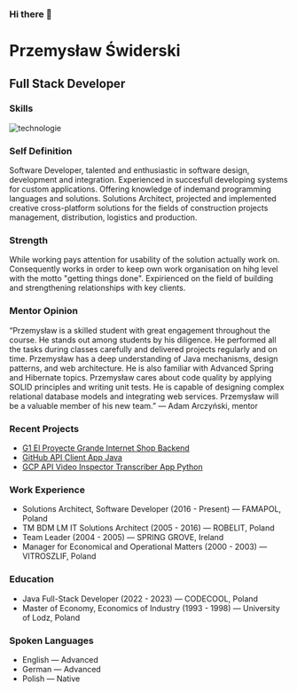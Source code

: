 ### Hi there 👋

<!--
**Przemyslaw-Swiderski/Przemyslaw-Swiderski** is a ✨ _special_ ✨ repository because its `README.md` (this file) appears on your GitHub profile.

Here are some ideas to get you started:

- 🔭 I’m currently working on ...
- 🌱 I’m currently learning ...
- 👯 I’m looking to collaborate on ...
- 🤔 I’m looking for help with ...
- 💬 Ask me about ...
- 📫 How to reach me: ...
- 😄 Pronouns: ...
- ⚡ Fun fact: ...
-->

# Przemysław Świderski
## Full Stack Developer

### Skills

![technologie](https://github.com/Przemyslaw-Swiderski/Przemyslaw-Swiderski/assets/118487036/33f51502-684b-4eda-bde0-6b502219720d)

### Self Definition
Software Developer, talented and enthusiastic in software design, development and integration.
Experienced in succesfull developing systems for custom applications. Offering knowledge of indemand programming languages and solutions.
Solutions Architect, projected and implemented creative cross-platform solutions for the fields of construction projects management, distribution, logistics and production.

### Strength
While working pays attention for usability of the solution actually work on. Consequently works in order to keep own work organisation on hihg level with the motto "getting things done". Expirienced on the field of building and strengthening relationships with key clients.

### Mentor Opinion
“Przemysław is a skilled student with great engagement throughout the course. He stands out among students by his diligence. He performed all the tasks during classes carefully and delivered projects regularly and on time. Przemysław has a deep understanding of Java mechanisms, design patterns, and web architecture. He is also familiar with Advanced Spring and Hibernate topics. Przemysław cares about code quality by applying SOLID principles and writing unit tests. He is capable of designing complex relational database models and integrating web services. Przemysław will be a valuable member of his new team.”
— Adam Arczyński, mentor

### Recent Projects
- [G1 El Proyecte Grande Internet Shop Backend](https://github.com/Przemyslaw-Swiderski/g1-el-proyecte-grande-internet-shop-back-end-java)
- [GitHub API Client App Java](https://github.com/Przemyslaw-Swiderski/github-api-client-demo-app-java)
- [GCP API Video Inspector Transcriber App Python](https://github.com/Przemyslaw-Swiderski/gcp-api-video-inspector-transcriber-app-python)

### Work Experience
- Solutions Architect, Software Developer (2016 - Present) — FAMAPOL, Poland
- TM BDM LM IT Solutions Architect (2005 - 2016) — ROBELIT, Poland
- Team Leader (2004 - 2005) — SPRING GROVE, Ireland
- Manager for Economical and Operational Matters (2000 - 2003) — VITROSZLIF, Poland

### Education
- Java Full-Stack Developer (2022 - 2023) — CODECOOL, Poland
- Master of Economy, Economics of Industry (1993 - 1998) — University of Lodz, Poland

### Spoken Languages
- English — Advanced
- German — Advanced
- Polish — Native
